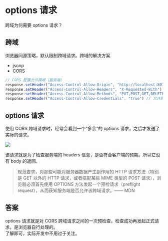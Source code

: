 # options 请求

跨域为何需要 options 请求？

## 跨域

浏览器同源策略，默认限制跨域请求。跨域的解决方案
- jsonp
- CORS

```js
// CORS 配置允许跨域（服务端）
response.setHeader("Access-Control-Allow-Origin", "http://localhost:8011") // 或者 '*'
response.setHeader("Access-Control-Allow-Headers", "X-Requested-With")
response.setHeader("Access-Control-Allow-Methods", "PUT,POST,GET,DELETE,OPTIONS")
response.setHeader("Access-Control-Allow-Credentials", "true") // 允许跨域接收 cookie
```

## options 请求

使用 CORS 跨域请求时，经常会看到一个“多余”的 options 请求，之后才发送了实际的请求。

![](https://sunny586.github.io/dist/doc/fe/基础知识/img/options.png)

该请求就是为了检查服务端的 headers 信息，是否符合客户端的预期。所以它没有 body 的返回。

> 规范要求，对那些可能对服务器数据产生副作用的 HTTP 请求方法（特别是 GET 以外的 HTTP 请求，或者搭配某些 MIME 类型的 POST 请求），浏览器必须首先使用 OPTIONS 方法发起一个预检请求（preflight request），从而获知服务端是否允许该跨域请求。—— MDN

## 答案

options 请求就是对 CORS 跨域请求之间的一次预检查，检查成功再发起正式请求，是浏览器自行处理的。<br>
了解即可，实际开发中不用过于关注。
